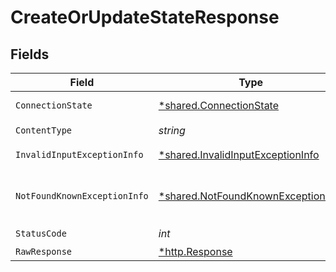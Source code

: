 # CreateOrUpdateStateResponse


## Fields

| Field                                                                                   | Type                                                                                    | Required                                                                                | Description                                                                             |
| --------------------------------------------------------------------------------------- | --------------------------------------------------------------------------------------- | --------------------------------------------------------------------------------------- | --------------------------------------------------------------------------------------- |
| `ConnectionState`                                                                       | [*shared.ConnectionState](../../models/shared/connectionstate.md)                       | :heavy_minus_sign:                                                                      | Successful operation                                                                    |
| `ContentType`                                                                           | *string*                                                                                | :heavy_check_mark:                                                                      | N/A                                                                                     |
| `InvalidInputExceptionInfo`                                                             | [*shared.InvalidInputExceptionInfo](../../models/shared/invalidinputexceptioninfo.md)   | :heavy_minus_sign:                                                                      | Input failed validation                                                                 |
| `NotFoundKnownExceptionInfo`                                                            | [*shared.NotFoundKnownExceptionInfo](../../models/shared/notfoundknownexceptioninfo.md) | :heavy_minus_sign:                                                                      | Object with given id was not found.                                                     |
| `StatusCode`                                                                            | *int*                                                                                   | :heavy_check_mark:                                                                      | N/A                                                                                     |
| `RawResponse`                                                                           | [*http.Response](https://pkg.go.dev/net/http#Response)                                  | :heavy_minus_sign:                                                                      | N/A                                                                                     |